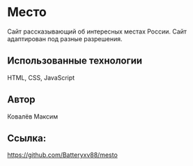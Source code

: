 # Место 

Сайт рассказывающий об интересных местах России. 
Сайт адаптирован под разные разрешения. 

## Использованные технологии  

HTML, CSS, JavaScript

## Автор  

Ковалёв Максим

## Ссылка:

https://github.com/Batteryxv88/mesto
